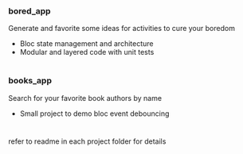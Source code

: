 
 ### bored_app 
 Generate and favorite some ideas for activities to cure your boredom
 - Bloc state management and architecture
 - Modular and layered code with unit tests
 
 #
 
 ### books_app
 Search for your favorite book authors by name
 - Small project to demo bloc event debouncing
 
 #
 
 refer to readme in each project folder for details 
